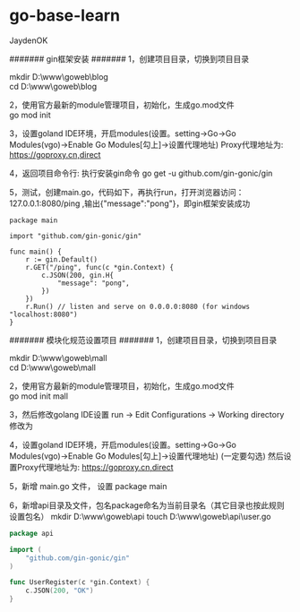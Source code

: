 # go-base-learn
JaydenOK




####### gin框架安装  #######
1，创建项目目录，切换到项目目录  

mkdir D:\www\goweb\blog  
cd D:\www\goweb\blog  
  
2，使用官方最新的module管理项目，初始化，生成go.mod文件  
go mod init

3，设置goland IDE环境，开启modules(设置。setting->Go->Go Modules(vgo)->Enable Go Modules[勾上]->设置代理地址)
Proxy代理地址为:     https://goproxy.cn,direct

4，返回项目命令行: 执行安装gin命令
go get -u github.com/gin-gonic/gin

5，测试，创建main.go，代码如下，再执行run，打开浏览器访问： 127.0.0.1:8080/ping ,输出{"message":"pong"}，即gin框架安装成功


```
package main

import "github.com/gin-gonic/gin"

func main() {
	r := gin.Default()
	r.GET("/ping", func(c *gin.Context) {
		c.JSON(200, gin.H{
			"message": "pong",
		})
	})
	r.Run() // listen and serve on 0.0.0.0:8080 (for windows "localhost:8080")
}
```


####### 模块化规范设置项目  #######
1，创建项目目录，切换到项目目录  

mkdir D:\www\goweb\mall  
cd D:\www\goweb\mall  
  
2，使用官方最新的module管理项目，初始化，生成go.mod文件  
go mod init mall

3，然后修改golang IDE设置
run -> Edit Configurations -> Working directory修改为 
  
4，设置goland IDE环境，开启modules(设置。setting->Go->Go Modules(vgo)->Enable Go Modules[勾上]->设置代理地址) (一定要勾选)
然后设置Proxy代理地址为:     https://goproxy.cn,direct

5，新增 main.go 文件， 设置 package main

6，新增api目录及文件，包名package命名为当前目录名（其它目录也按此规则设置包名）
mkdir D:\www\goweb\api
touch D:\www\goweb\api\user.go

```go
package api

import (
	"github.com/gin-gonic/gin"
)

func UserRegister(c *gin.Context) {
	c.JSON(200, "OK")
}

```

